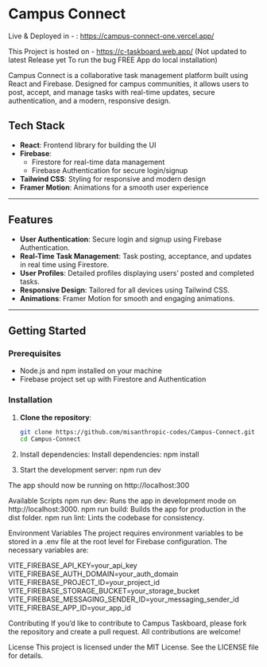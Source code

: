 # Campus Connect

Live & Deployed in - : https://campus-connect-one.vercel.app/

This Project is hosted on - https://c-taskboard.web.app/ (Not updated to latest Release yet To run the bug FREE App do local installation)

Campus Connect is a collaborative task management platform built using React and Firebase. Designed for campus communities, it allows users to post, accept, and manage tasks with real-time updates, secure authentication, and a modern, responsive design.

## Tech Stack
- **React**: Frontend library for building the UI
- **Firebase**: 
  - Firestore for real-time data management
  - Firebase Authentication for secure login/signup
- **Tailwind CSS**: Styling for responsive and modern design
- **Framer Motion**: Animations for a smooth user experience

---

## Features
- **User Authentication**: Secure login and signup using Firebase Authentication.
- **Real-Time Task Management**: Task posting, acceptance, and updates in real time using Firestore.
- **User Profiles**: Detailed profiles displaying users’ posted and completed tasks.
- **Responsive Design**: Tailored for all devices using Tailwind CSS.
- **Animations**: Framer Motion for smooth and engaging animations.

---

## Getting Started

### Prerequisites
- Node.js and npm installed on your machine
- Firebase project set up with Firestore and Authentication

### Installation

1. **Clone the repository**:
   ```bash
   git clone https://github.com/misanthropic-codes/Campus-Connect.git
   cd Campus-Connect

2. Install dependencies:
Install dependencies: npm install



3. Start the development server:
npm run dev

The app should now be running on http://localhost:300

Available Scripts
npm run dev: Runs the app in development mode on http://localhost:3000.
npm run build: Builds the app for production in the dist folder.
npm run lint: Lints the codebase for consistency.

Environment Variables
The project requires environment variables to be stored in a .env file at the root level for Firebase configuration. The necessary variables are:

VITE_FIREBASE_API_KEY=your_api_key
VITE_FIREBASE_AUTH_DOMAIN=your_auth_domain
VITE_FIREBASE_PROJECT_ID=your_project_id
VITE_FIREBASE_STORAGE_BUCKET=your_storage_bucket
VITE_FIREBASE_MESSAGING_SENDER_ID=your_messaging_sender_id
VITE_FIREBASE_APP_ID=your_app_id


Contributing
If you’d like to contribute to Campus Taskboard, please fork the repository and create a pull request. All contributions are welcome!

License
This project is licensed under the MIT License. See the LICENSE file for details.





